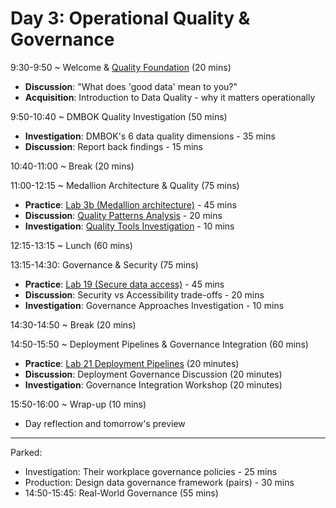 # Day 3: Operational Quality & Governance

9:30-9:50 ~ Welcome & [Quality Foundation](../day3/quality-foundation.md) (20 mins)
- **Discussion**: "What does 'good data' mean to you?"
- **Acquisition**: Introduction to Data Quality - why it matters operationally

9:50-10:40 ~ DMBOK Quality Investigation (50 mins)
- **Investigation**: DMBOK's 6 data quality dimensions - 35 mins
- **Discussion**: Report back findings - 15 mins

10:40-11:00 ~ Break (20 mins)

11:00-12:15 ~ Medallion Architecture & Quality (75 mins)
- **Practice**: [Lab 3b (Medallion architecture)](../labs/03b-medallion-lakehouse.md) - 45 mins
- **Discussion**: [Quality Patterns Analysis](../day3/quality-patterns.md) - 20 mins
- **Investigation**: [Quality Tools Investigation](../day3/quality-tools.md) - 10 mins

12:15-13:15 ~ Lunch (60 mins)

13:15-14:30: Governance & Security (75 mins)
- **Practice**: [Lab 19 (Secure data access)](../labs/19-secure-data-access.md) - 45 mins
- **Discussion**: Security vs Accessibility trade-offs - 20 mins
- **Investigation**: Governance Approaches Investigation - 10 mins

14:30-14:50 ~ Break (20 mins)

14:50-15:50 ~ Deployment Pipelines & Governance Integration (60 mins)
- **Practice**: [Lab 21 Deployment Pipelines](../labs/21-deployment-pipelines.md) (20 minutes)
- **Discussion**: Deployment Governance Discussion (20 minutes)
- **Investigation**: Governance Integration Workshop (20 minutes)

15:50-16:00 ~ Wrap-up (10 mins)
- Day reflection and tomorrow's preview

---
Parked:
- Investigation: Their workplace governance policies - 25 mins
- Production: Design data governance framework (pairs) - 30 mins
- 14:50-15:45: Real-World Governance (55 mins)

